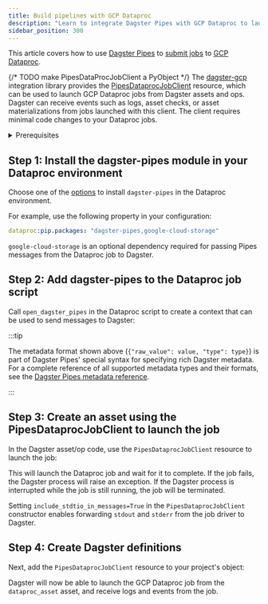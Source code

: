 ```yaml
---
title: Build pipelines with GCP Dataproc
description: "Learn to integrate Dagster Pipes with GCP Dataproc to launch external code from Dagster assets."
sidebar_position: 300
---
```


This article covers how to use [Dagster Pipes](/guides/build/external-pipelines/) to [submit jobs](https://cloud.google.com/dataproc/docs/guides/submit-job) to [GCP Dataproc](https://cloud.google.com/dataproc).

{/* TODO make PipesDataProcJobClient a PyObject */}
The [dagster-gcp](/api/python-api/libraries/dagster-gcp) integration library provides the [PipesDataprocJobClient](https://docs.dagster.io/next/api/python-api/libraries/dagster-gcp#dagster_gcp.pipes.PipesDataprocJobClient) resource, which can be used to launch GCP Dataproc jobs from Dagster assets and ops. Dagster can receive events such as logs, asset checks, or asset materializations from jobs launched with this client. The client requires minimal code changes to your Dataproc jobs.


<details>
  <summary>Prerequisites</summary>

    - **In the Dagster environment**, you'll need to:

      - Install the following packages:

          ```shell
          pip install dagster dagster-webserver 'dagster-gcp[dataproc]'
          ```

          Refer to the [Dagster installation guide](/getting-started/installation) for more info.

      - **Configure GCP authentication for applications**. If you don't have this set up already, refer to the [GCP authentication guide](https://cloud.google.com/docs/authentication/gcloud).

    - **In GCP**, you'll need:

      - An existing project with a Dataproc cluster.
      - Prepared infrastructure such as GCS buckets, IAM roles, and other resources required for your Dataproc job.

</details>

## Step 1: Install the dagster-pipes module in your Dataproc environment

Choose one of the [options](https://cloud.google.com/dataproc/docs/tutorials/python-configuration) to install `dagster-pipes` in the Dataproc environment.

For example, use the following property in your configuration:

```yaml
dataproc:pip.packages: "dagster-pipes,google-cloud-storage"
```

`google-cloud-storage` is an optional dependency required for passing Pipes messages from the Dataproc job to Dagster.


## Step 2: Add dagster-pipes to the Dataproc job script

Call `open_dagster_pipes` in the Dataproc script to create a context that can be used to send messages to Dagster:

<CodeExample path="docs_snippets/docs_snippets/guides/dagster/dagster_pipes/gcp/dataproc_job/script.py" />

:::tip

The metadata format shown above (`{"raw_value": value, "type": type}`) is part of Dagster Pipes' special syntax for specifying rich Dagster metadata. For a complete reference of all supported metadata types and their formats, see the [Dagster Pipes metadata reference](using-dagster-pipes/reference#passing-rich-metadata-to-dagster).

:::

## Step 3: Create an asset using the PipesDataprocJobClient to launch the job

In the Dagster asset/op code, use the `PipesDataprocJobClient` resource to launch the job:

<CodeExample path="docs_snippets/docs_snippets/guides/dagster/dagster_pipes/gcp/dataproc_job/dagster_code.py" startAfter="start_asset_marker" endBefore="end_asset_marker" />

This will launch the Dataproc job and wait for it to complete. If the job fails, the Dagster process will raise an exception. If the Dagster process is interrupted while the job is still running, the job will be terminated.

Setting `include_stdtio_in_messages=True` in the `PipesDataprocJobClient` constructor enables forwarding `stdout` and `stderr` from the job driver to Dagster.

## Step 4: Create Dagster definitions

Next, add the `PipesDataprocJobClient` resource to your project's <PyObject section="definitions" module="dagster" object="Definitions" /> object:

<CodeExample path="docs_snippets/docs_snippets/guides/dagster/dagster_pipes/gcp/dataproc_job/dagster_code.py" startAfter="start_definitions_marker" endBefore="end_definitions_marker" />

Dagster will now be able to launch the GCP Dataproc job from the `dataproc_asset` asset, and receive logs and events from the job.
